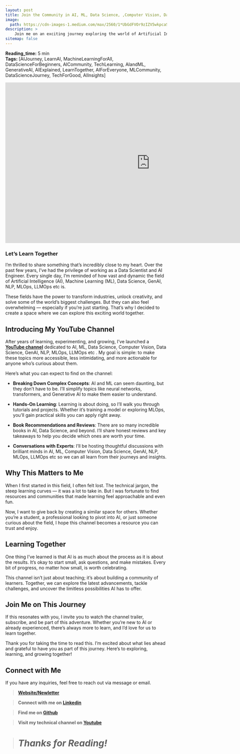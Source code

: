 ```yaml
---
layout: post
title: Join the Community in AI, ML, Data Science, ,Computer Vision, Data Science, GenAI, NLP, MLOps,  LLMOps – Let’s Learn Together
image: 
  path: https://cdn-images-1.medium.com/max/2560/1*UbGdFVOr9zIZV5wkpcaSzg.png
description: >
    Join me on an exciting journey exploring the world of Artificial Intelligence, Machine Learning, and Data Science. Whether you're just starting or have some experience, let's break down complex topics and learn together. My mission is to make AI and ML approachable and practical for everyone.
sitemap: false
---
```

**Reading_time:** 5 min  
**Tags:** [AIJourney, LearnAI, MachineLearningForAll, DataScienceForBeginners, AICommunity, TechLearning, AIandML, GenerativeAI, AIExplained, LearnTogether, AIForEveryone, MLCommunity, DataScienceJourney, TechForGood, AIInsights]

<iframe width="900" height="500" src="https://www.youtube.com/embed/D0-k6EnRM7E" frameborder="0" allowfullscreen></iframe>

###  Let’s Learn Together

I’m thrilled to share something that’s incredibly close to my heart. Over the past few years, I’ve had the privilege of working as a Data Scientist and AI Engineer. Every single day, I’m reminded of how vast and dynamic the field of Artificial Intelligence (AI), Machine Learning (ML), Data Science, GenAI, NLP, MLOps, LLMOps etc is.

These fields have the power to transform industries, unlock creativity, and solve some of the world’s biggest challenges. But they can also feel overwhelming — especially if you’re just starting. That’s why I decided to create a space where we can explore this exciting world together.


## Introducing My YouTube Channel

After years of learning, experimenting, and growing, I’ve launched a **[YouTube channel](https://www.youtube.com/@AboniaSojasingarayar)** dedicated to AI, ML, Data Science, Computer Vision, Data Science, GenAI, NLP, MLOps, LLMOps etc . My goal is simple: to make these topics more accessible, less intimidating, and more actionable for anyone who’s curious about them.

Here’s what you can expect to find on the channel:

* **Breaking Down Complex Concepts**: AI and ML can seem daunting, but they don’t have to be. I’ll simplify topics like neural networks, transformers, and Generative AI to make them easier to understand.

* **Hands-On Learning**: Learning is about doing, so I’ll walk you through tutorials and projects. Whether it’s training a model or exploring MLOps, you’ll gain practical skills you can apply right away.

* **Book Recommendations and Reviews**: There are so many incredible books in AI, Data Science, and beyond. I’ll share honest reviews and key takeaways to help you decide which ones are worth your time.

* **Conversations with Experts**: I’ll be hosting thoughtful discussions with brilliant minds in AI, ML, Computer Vision, Data Science, GenAI, NLP, MLOps, LLMOps etc so we can all learn from their journeys and insights.

## Why This Matters to Me

When I first started in this field, I often felt lost. The technical jargon, the steep learning curves — it was a lot to take in. But I was fortunate to find resources and communities that made learning feel approachable and even fun.

Now, I want to give back by creating a similar space for others. Whether you’re a student, a professional looking to pivot into AI, or just someone curious about the field, I hope this channel becomes a resource you can trust and enjoy.

## Learning Together

One thing I’ve learned is that AI is as much about the process as it is about the results. It’s okay to start small, ask questions, and make mistakes. Every bit of progress, no matter how small, is worth celebrating.

This channel isn’t just about teaching; it’s about building a community of learners. Together, we can explore the latest advancements, tackle challenges, and uncover the limitless possibilities AI has to offer.

## Join Me on This Journey

If this resonates with you, I invite you to watch the channel trailer, subscribe, and be part of this adventure. Whether you’re new to AI or already experienced, there’s always more to learn, and I’d love for us to learn together.

Thank you for taking the time to read this. I’m excited about what lies ahead and grateful to have you as part of this journey. Here’s to exploring, learning, and growing together!

## Connect with Me

If you have any inquiries, feel free to reach out via message or email.
>  **[Website/Newletter](https://abonia1.github.io/)**

>  **Connect with me on [Linkedin](https://www.linkedin.com/in/aboniasojasingarayar/)**

>  **Find me on [Github](https://github.com/Abonia1)**

>  **Visit my technical channel on [Youtube](https://www.youtube.com/@AboniaSojasingarayar)**


> # *Thanks for Reading!*


